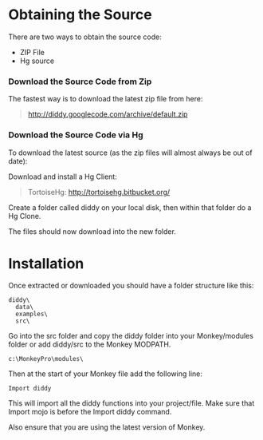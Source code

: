 # Obtaining the Source #

There are two ways to obtain the source code:
  * ZIP File
  * Hg source

### Download the Source Code from Zip ###

The fastest way is to download the latest zip file from here:
> http://diddy.googlecode.com/archive/default.zip

### Download the Source Code via Hg ###

To download the latest source (as the zip files will almost always be out of date):

Download and install a Hg Client:

> TortoiseHg: http://tortoisehg.bitbucket.org/


Create a folder called diddy on your local disk, then within that folder do a Hg Clone.

The files should now download into the new folder.

# Installation #

Once extracted or downloaded you should have a folder structure like this:

```
diddy\
  data\
  examples\
  src\
```


Go into the src folder and copy the diddy folder into your Monkey/modules folder or add diddy/src to the Monkey MODPATH.

```
c:\MonkeyPro\modules\
```

Then at the start of your Monkey file add the following line:

```
Import diddy
```

This will import all the diddy functions into your project/file. Make sure that Import mojo is before the Import diddy command.

Also ensure that you are using the latest version of Monkey.